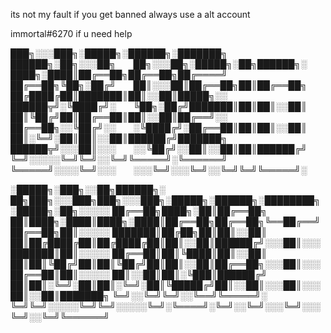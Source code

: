 its not my fault if you get banned always use a alt account

immortal#6270 if u need help  




███╗░░░███╗░█████╗░██████╗░███████╗  ██████╗░██╗░░░██╗  ██╗░░░██╗░█████╗░██╗██████╗░
████╗░████║██╔══██╗██╔══██╗██╔════╝  ██╔══██╗╚██╗░██╔╝  ██║░░░██║██╔══██╗██║██╔══██╗
██╔████╔██║███████║██║░░██║█████╗░░  ██████╦╝░╚████╔╝░  ╚██╗░██╔╝███████║██║██║░░██║
██║╚██╔╝██║██╔══██║██║░░██║██╔══╝░░  ██╔══██╗░░╚██╔╝░░  ░╚████╔╝░██╔══██║██║██║░░██║
██║░╚═╝░██║██║░░██║██████╔╝███████╗  ██████╦╝░░░██║░░░  ░░╚██╔╝░░██║░░██║██║██████╔╝
╚═╝░░░░░╚═╝╚═╝░░╚═╝╚═════╝░╚══════╝  ╚═════╝░░░░╚═╝░░░  ░░░╚═╝░░░╚═╝░░╚═╝╚═╝╚═════╝░

░█████╗░███╗░░██╗██████╗░  ██╗███╗░░░███╗███╗░░░███╗░█████╗░██████╗░████████╗░█████╗░██╗░░░░░
██╔══██╗████╗░██║██╔══██╗  ██║████╗░████║████╗░████║██╔══██╗██╔══██╗╚══██╔══╝██╔══██╗██║░░░░░
███████║██╔██╗██║██║░░██║  ██║██╔████╔██║██╔████╔██║██║░░██║██████╔╝░░░██║░░░███████║██║░░░░░
██╔══██║██║╚████║██║░░██║  ██║██║╚██╔╝██║██║╚██╔╝██║██║░░██║██╔══██╗░░░██║░░░██╔══██║██║░░░░░
██║░░██║██║░╚███║██████╔╝  ██║██║░╚═╝░██║██║░╚═╝░██║╚█████╔╝██║░░██║░░░██║░░░██║░░██║███████╗
╚═╝░░╚═╝╚═╝░░╚══╝╚═════╝░  ╚═╝╚═╝░░░░░╚═╝╚═╝░░░░░╚═╝░╚════╝░╚═╝░░╚═╝░░░╚═╝░░░╚═╝░░╚═╝╚══════╝












